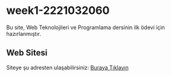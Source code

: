 # week1-2221032060
Bu site, Web Teknolojileri ve Programlama dersinin ilk ödevi için hazırlanmıştır.
## Web Sitesi
Siteye şu adresten ulaşabilirsiniz: [Buraya Tıklayın](https://week1-2221032060.vercel.app/)

